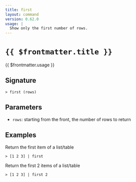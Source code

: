 ```yaml
---
title: first
layout: command
version: 0.62.0
usage: |
  Show only the first number of rows.
---
```


# `{{ $frontmatter.title }}`

<div style='white-space: pre-wrap;'>{{ $frontmatter.usage }}</div>

## Signature

```> first (rows)```

## Parameters

 -  `rows`: starting from the front, the number of rows to return

## Examples

Return the first item of a list/table
```shell
> [1 2 3] | first
```

Return the first 2 items of a list/table
```shell
> [1 2 3] | first 2
```
